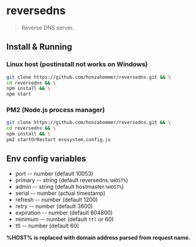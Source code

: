 # reversedns
> Reverse DNS server.

## Install & Running

### Linux host (postinstall not works on Windows)

```bash
git clone https://github.com/honzahommer/reversedns.git && \
cd reversedns && \
npm install && \
npm start
```

### PM2 (Node.js process manager)

```bash
git clone https://github.com/honzahommer/reversedns.git && \
cd reversedns && \
npm install && \
pm2 startOrRestart ecosystem.config.js
```

## Env config variables

* port -- number (default 10053)
* primary -- string (default reversedns.`%HOST%`)
* admin -- string (default hostmaster.`%HOST%`)
* serial -- number (actual timestamp)
* refresh -- number (default 1200)
* retry -- number (default 3600)
* expiration -- number (default 604800)
* minimum -- number (default `ttl` or 60)
* ttl -- number (default 60)

**%HOST% is replaced with domain address parsed from request name.**


